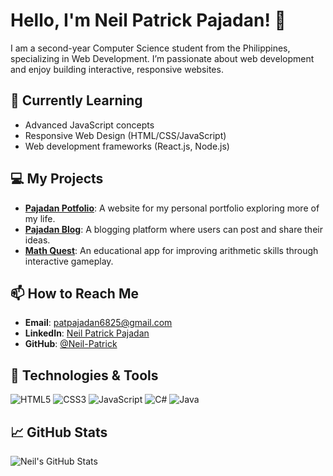 # Hello, I'm Neil Patrick Pajadan! 👋

I am a second-year Computer Science student from the Philippines, specializing in Web Development. I’m passionate about web development and enjoy building interactive, responsive websites. 

## 🌱 Currently Learning
- Advanced JavaScript concepts
- Responsive Web Design (HTML/CSS/JavaScript)
- Web development frameworks (React.js, Node.js)

## 💻 My Projects
- **[Pajadan Potfolio](https://github.com/Neil-Patrick/Pajadan-Portfolio)**: A website for my personal portfolio exploring more of my life.
- **[Pajadan Blog](https://github.com/Neil-Patrick/Pajadan-Blog)**: A blogging platform where users can post and share their ideas.
- **[Math Quest](https://github.com/Neil-Patrick/Math-Quest)**: An educational app for improving arithmetic skills through interactive gameplay.

 
## 📫 How to Reach Me
- **Email**: [patpajadan6825@gmail.com](mailto:patpajadan6825@gmail.com)
- **LinkedIn**: [Neil Patrick Pajadan](https://www.linkedin.com/in/neil-patrick-pajadan-aa824b32a/)
- **GitHub**: [@Neil-Patrick](https://github.com/Neil-Patrick)

## 🔧 Technologies & Tools
![HTML5](https://img.shields.io/badge/-HTML5-E34F26?style=flat-square&logo=html5&logoColor=white)
![CSS3](https://img.shields.io/badge/-CSS3-1572B6?style=flat-square&logo=css3)
![JavaScript](https://img.shields.io/badge/-JavaScript-F7DF1E?style=flat-square&logo=javascript&logoColor=black)
![C#](https://img.shields.io/badge/-C%23-239120?style=flat-square&logo=c-sharp&logoColor=white)
![Java](https://img.shields.io/badge/-Java-007396?style=flat-square&logo=java&logoColor=white)

## 📈 GitHub Stats
![Neil's GitHub Stats](https://github-readme-stats.vercel.app/api?username=Neil-Patrick&show_icons=true&theme=radical)

